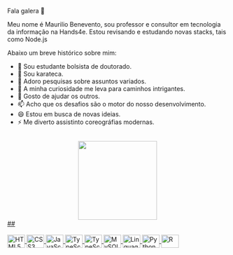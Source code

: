 Fala galera 👋

Meu nome é Maurilio Benevento, sou professor e consultor em tecnologia da informação na Hands4e. Estou revisando e estudando novas stacks, tais como Node.js

Abaixo um breve histórico sobre mim:

- 🔭 Sou estudante bolsista de doutorado. 
- 🌱 Sou karateca. 
- 👯 Adoro pesquisas sobre assuntos variados.
- 🤔 A minha curiosidade me leva para caminhos intrigantes.
- 💬 Gosto de ajudar os outros. 
- 📫 Acho que os desafios são o motor do nosso desenvolvimento.
- 😄 Estou em busca de novas ideias.
- ⚡ Me diverto assistinto coreográfias modernas. 
##
<div align="center">
  <a href="https://github.com/mauriliobenevento">
  <img height="180em" src="https://github-readme-stats.vercel.app/api?username=mauriliobenevento&show_icons=true&theme=dracula&include_all_commits=true&count_private=true"/>
</div>
##
<div style="display: inline_block"><br>
  <img align="center" alt="HTML5" height="30" width="40" src="https://cdn.jsdelivr.net/gh/devicons/devicon/icons/html5/html5-original.svg">
  <img align="center" alt="CSS3" height="30" width="40" src="https://cdn.jsdelivr.net/gh/devicons/devicon/icons/css3/css3-original.svg">
  <img align="center" alt="JavaScript" height="30" width="40" src="https://cdn.jsdelivr.net/gh/devicons/devicon/icons/javascript/javascript-original.svg">
  <img align="center" alt="TypeScript" height="30" width="40" src="https://cdn.jsdelivr.net/gh/devicons/devicon/icons/typescript/typescript-original.svg">
  <img align="center" alt="TypeScript" height="30" width="40" src="https://cdn.jsdelivr.net/gh/devicons/devicon/icons/nodejs/nodejs-original.svg">
  <img align="center" alt="MySQL" height="30" width="40" src="https://cdn.jsdelivr.net/gh/devicons/devicon/icons/mysql/mysql-original.svg">
  <img align="center" alt="Linguagem C" height="30" width="40" src="https://cdn.jsdelivr.net/gh/devicons/devicon/icons/c/c-plain.svg">
  <img align="center" alt="Python" height="30" width="40" src="https://cdn.jsdelivr.net/gh/devicons/devicon/icons/python/python-original.svg">
  <img align="center" alt="R" height="30" width="40" src="https://cdn.jsdelivr.net/gh/devicons/devicon/icons/r/r-original.svg">
  
  
  
  
  
  
  
  
 
  
  </div>
